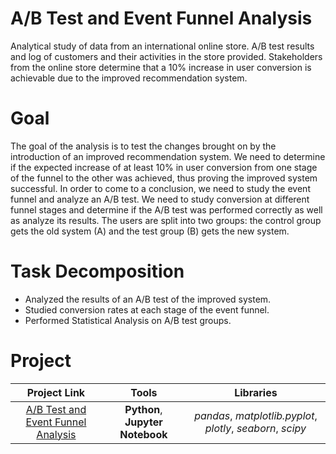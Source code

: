 # A/B Test and Event Funnel Analysis
Analytical study of data from an international online store. A/B test results and log of customers and their activities in the store provided. Stakeholders from the online store determine that a 10% increase in user conversion is achievable due to the improved recommendation system.

# Goal
The goal of the analysis is to test the changes brought on by the introduction of an improved recommendation system. We need to determine if the expected increase of at least 10% in user conversion from one stage of the funnel to the other was achieved, thus proving the improved system successful. In order to come to a conclusion, we need to study the event funnel and analyze an A/B test. We need to study conversion at different funnel stages and determine if the A/B test was performed correctly as well as analyze its results. The users are split into two groups: the control group gets the old system (A) and the test group (B) gets the new system. 

# Task Decomposition
- Analyzed the results of an A/B test of the improved system.
- Studied conversion rates at each stage of the event funnel.
- Performed Statistical Analysis on A/B test groups.

# Project
| Project Link          | Tools                 | Libraries            |
|:----------------------:|:---------------------------:|:---------------------------:|
| [A/B Test and Event Funnel Analysis](ab_testing_and_funnel_analysis) | **Python**, **Jupyter Notebook** | *pandas*, *matplotlib.pyplot*, *plotly*, *seaborn*, *scipy* |
